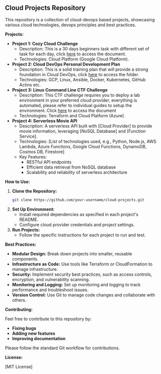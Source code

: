 ## **Cloud Projects Repository**

This repository is a collection of cloud-devops based projects, showcasing various cloud technologies, devops principles and best practices.

**Projects:**

- **Project 1: Cozy Cloud Challenge**
  - Description: This is a 30 days beginners task with different set of task for each day, click [here](https://github.com/PhilipOyelegbin/cloud-projects/wiki) to access the document.
  - Technologies: Cloud Platform (Google Cloud Platform).
- **Project 2: Cloud DevOps Personal Development Plan**
  - Description: This is a solid training plan that will provide a strong foundation in Cloud DevOps, click [here](./cloud-devops) to access the folder.
  - Technologies: GCP, Linux, Ansible, Docker, Kubernetes, GitHub Actins etc.
- **Project 3: Linux Command Line CTF Challenge**
  - Description: This CTF challenge requires you to deploy a lab environment in your preferred cloud provider, everything is automated, please refer to individual guides to setup the environment. Click [here](./linux_task/CTF_Task.md) to access the document
  - Technologies: Terraform and Cloud Platform (Azure).
- **Project 4: Serverless Movie API**
  - Description: A serverless API built with [Cloud Provider] to provide movie information, leveraging [NoSQL Database] and [Function Service].
  - Technologies: [List of technologies used, e.g., Python, Node.js, AWS Lambda, Azure Functions, Google Cloud Functions, DynamoDB, Cosmos DB, Firestore]
  - Key Features:
    - RESTful API endpoints
    - Efficient data retrieval from NoSQL database
    - Scalability and reliability of serverless architecture

**How to Use:**

1. **Clone the Repository:**
   ```bash
   git clone https://github.com/your-username/cloud-projects.git
   ```
2. **Set Up Environment:**
   - Install required dependencies as specified in each project's README.
   - Configure cloud provider credentials and project settings.
3. **Run Projects:**
   - Follow the specific instructions for each project to run and test.

**Best Practices:**

- **Modular Design:** Break down projects into smaller, reusable components.
- **Infrastructure as Code:** Use tools like Terraform or CloudFormation to manage infrastructure.
- **Security:** Implement security best practices, such as access controls, encryption, and vulnerability scanning.
- **Monitoring and Logging:** Set up monitoring and logging to track performance and troubleshoot issues.
- **Version Control:** Use Git to manage code changes and collaborate with others.

**Contributing:**

Feel free to contribute to this repository by:

- **Fixing bugs**
- **Adding new features**
- **Improving documentation**

Please follow the standard Git workflow for contributions.

**License:**

[MIT License]
